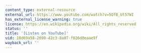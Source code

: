 ```yaml
---
content_type: external-resource
external_url: https://www.youtube.com/watch?v=5QfB_Ut57WI
has_external_license_warning: true
license: https://en.wikipedia.org/wiki/All_rights_reserved
status: ''
title: '[Listen on YouTube]'
uid: 18d69a58-2690-42c3-8a87-f826d0eaae9f
wayback_url: ''
---
```

